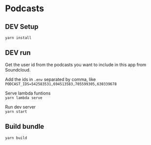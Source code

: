 # Podcasts

## DEV Setup
`yarn install`

## DEV run
Get the user id from the podcasts you want to include in this app from Soundcloud.

Add the ids in `.env` separated by comma, like  
`PODCAST_IDS=542583531,694513583,705599305,630339678`

Serve lambda funtions  
`yarn lambda serve`

Run dev server  
`yarn start`

## Build bundle
`yarn build`